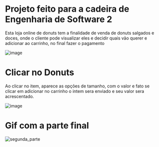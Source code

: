 # Projeto feito para a cadeira de Engenharia de Software 2

 Esta loja online de donuts tem a finalidade de venda de donuts
 salgados e doces, onde o cliente pode visualizar eles e decidir quais vão
 querer e adicionar ao carrinho, no final fazer o pagamento


![image](https://user-images.githubusercontent.com/43469465/170609229-6981fea4-25c0-45d6-a9d2-f1a2be7abc20.png)


# Clicar no Donuts
Ao clicar no item, aparece as opções de tamanho, com o valor e fato
se clicar em adicionar no carrinho o intem sera enviado e seu valor
sera acrescentado.

![image](https://user-images.githubusercontent.com/43469465/170609883-e04b64cd-2776-4ad8-8b48-e51c0a89bed0.png)


# Gif com a parte final

![segunda_parte](https://user-images.githubusercontent.com/43469465/170774052-e871bfa1-4c5c-45a3-9cf1-1bc861a8f3a6.gif)
